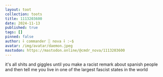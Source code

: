 ```yaml
---
layout: toot
collection: toots
title: 1113203600
date: 2024-11-13
published: true
tags: []
pinned: false
author: ⸸ commander ░ nova ⸸ :~$
avatar: /img/avatar/daemon.jpeg
mastodon: https://mastodon.online/@cmdr_nova/1113203600
---
```


it's all shits and giggles until you make a racist remark about spanish people and then tell me you live in one of the largest fascist states in the world
